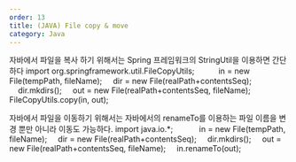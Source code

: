 ```yaml
---
order: 13
title: (JAVA) File copy & move
category: Java
---
```


자바에서 파일을 복사 하기 위해서는 Spring 프레임워크의 StringUtil을 이용하면 간단하다
import org.springframework.util.FileCopyUtils;
    
     in = new File(tempPath, fileName);
    dir = new File(realPath+contentsSeq);
    dir.mkdirs();
    out = new File(realPath+contentsSeq, fileName);
    FileCopyUtils.copy(in, out);

자바에서 파일을 이동하기 위해서는 자바에서의 renameTo를 이용하는 파일 이름을 변경 뿐만 아니라 이동도 가능하다.
import java.io.*; 
    
     in = new File(tempPath, fileName);
    dir = new File(realPath+contentsSeq);
    dir.mkdirs();
    out = new File(realPath+contentsSeq, fileName);
    in.renameTo(out);

